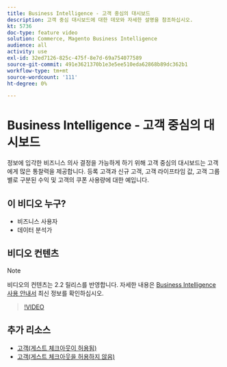 ```yaml
---
title: Business Intelligence - 고객 중심의 대시보드
description: 고객 중심 대시보드에 대한 데모와 자세한 설명을 참조하십시오.
kt: 5736
doc-type: feature video
solution: Commerce, Magento Business Intelligence
audience: all
activity: use
exl-id: 32ed7126-825c-475f-8e7d-69a754077589
source-git-commit: 491e3621370b1e3e5ee510eda62868b89dc362b1
workflow-type: tm+mt
source-wordcount: '111'
ht-degree: 0%

---
```


# Business Intelligence - 고객 중심의 대시보드

정보에 입각한 비즈니스 의사 결정을 가능하게 하기 위해 고객 중심의 대시보드는 고객에게 많은 통찰력을 제공합니다. 등록 고객과 신규 고객, 고객 라이프타임 값, 고객 그룹별로 구분된 수익 및 고객의 쿠폰 사용량에 대한 예입니다.

## 이 비디오 누구?

- 비즈니스 사용자
- 데이터 분석가

## 비디오 컨텐츠

>[!NOTE]
>
>비디오의 컨텐츠는 2.2 릴리스를 반영합니다. 자세한 내용은 [Business Intelligence 사용 안내서](https://docs.magento.com/mbi/) 최신 정보를 확인하십시오.

>[!VIDEO](https://video.tv.adobe.com/v/35990?quality=12&learn=on)

## 추가 리소스

- [고객(게스트 체크아웃이 허용됨)](https://docs.magento.com/mbi/data-user/dashboards/dashboards-pro.html#customers-guest-checkout-allowed)
- [고객(게스트 체크아웃을 허용하지 않음)](https://docs.magento.com/mbi/data-user/dashboards/dashboards-pro.html#customers-no-guest-checkout-allowed)
